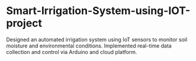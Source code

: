 # Smart-Irrigation-System-using-IOT-project
Designed an automated irrigation system using IoT sensors to monitor soil moisture and environmental conditions. Implemented real-time data collection and control via Arduino and cloud platform.
